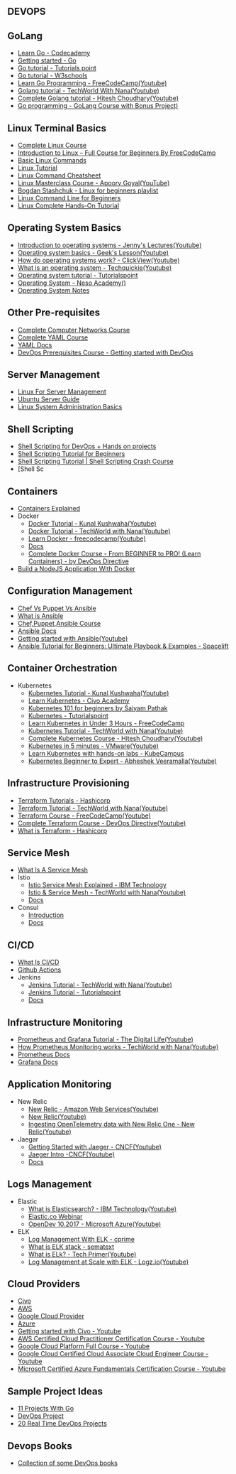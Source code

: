 ## DEVOPS

## GoLang

- [Learn Go - Codecademy](https://www.codecademy.com/learn/learn-go)
- [Getting started - Go](https://go.dev/learn/)
- [Go tutorial - Tutorials point](https://www.tutorialspoint.com/go/index.htm)
- [Go tutorial - W3schools](https://www.w3schools.com/go/)
- [Learn Go Programming - FreeCodeCamp(Youtube)](https://www.youtube.com/watch?v=YS4e4q9oBaU)
- [Golang tutorial - TechWorld With Nana(Youtube)](https://www.youtube.com/watch?v=yyUHQIec83I)
- [Complete Golang tutorial - Hitesh Choudhary(Youtube)](https://www.youtube.com/playlist?list=PLRAV69dS1uWQGDQoBYMZWKjzuhCaOnBpa)
- [Go programming - GoLang Course with Bonus Project)](https://youtu.be/un6ZyFkqFKo)

## Linux Terminal Basics

- [Complete Linux Course](https://www.youtube.com/watch?v=iwolPf6kN-k&feature=youtu.be)
- [Introduction to Linux – Full Course for Beginners By FreeCodeCamp](https://youtu.be/sWbUDq4S6Y8)
- [Basic Linux Commands](https://www.youtube.com/watch?v=J2zquYPJbWY)
- [Linux Tutorial](https://www.youtube.com/watch?v=cBokz0LTizk)
- [Linux Command Cheatsheet](https://www.guru99.com/linux-commands-cheat-sheet.html)
- [Linux Masterclass Course - Apoorv Goyal(YouTube)](https://www.youtube.com/playlist?list=PL2kSRH_DmWVZp_cu6MMPWkgYh7GZVFS6i)
- [Bogdan Stashchuk - Linux for beginners playlist](https://www.youtube.com/playlist?list=PLWkguCWKqN9OrwsklvLC8FB87TbaOQGqY)
- [Linux Command Line for Beginners](https://ubuntu.com/tutorials/command-line-for-beginners)
- [Linux Complete Hands-On Tutorial](https://linuxjourney.com/)

## Operating System Basics

- [Introduction to operating systems - Jenny's Lectures(Youtube)](https://www.youtube.com/watch?v=RozoeWzT7IM)
- [Operating system basics - Geek's Lesson(Youtube)](https://www.youtube.com/watch?v=6-mdtMKfEYM)
- [How do operating systems work? - ClickView(Youtube)](https://www.youtube.com/watch?v=GjNp0bBrjmU)
- [What is an operating system - Techquickie(Youtube)](https://www.youtube.com/watch?v=pVzRTmdd9j0)
- [Operating system tutorial - Tutorialspoint](<https://www.tutorialspoint.com/operating_system/index.htm#:~:text=An%20Operating%20System%20(OS)%20is%20an%20interface%20between%20a%20computer,as%20disk%20drives%20and%20printers.>)
- [Operating System - Neso Academy()](https://youtube.com/playlist?list=PLBlnK6fEyqRiVhbXDGLXDk_OQAeuVcp2O)
- [Operating System Notes](https://github.com/Aniruddha-Tapas/Operating-Systems-Notes)

## Other Pre-requisites

- [Complete Computer Networks Course](https://www.youtube.com/watch?v=IPvYjXCsTg8&list=PL9gnSGHSqcnoqBXdMwUTRod4Gi3eac2Ak&index=4)
- [Complete YAML Course](https://www.youtube.com/watch?v=IA90BTozdow)
- [YAML Docs](https://yaml.org/spec/1.2.2/)
- [DevOps Prerequisites Course - Getting started with DevOps](https://www.youtube.com/watch?v=Wvf0mBNGjXY&t=237s)

## Server Management

- [Linux For Server Management](https://www.youtube.com/watch?v=HsDIz0zKwjs)
- [Ubuntu Server Guide](https://ubuntu.com/server/docs)
- [Linux System Administration Basics](https://www.linode.com/docs/guides/linux-system-administration-basics/)

## Shell Scripting

- [Shell Scripting for DevOps + Hands on projects](https://www.youtube.com/watch?v=zsajhz2_50g&list=PLdpzxOOAlwvIZ7u-gtpX_bozrspUbTQ1S)
- [Shell Scripting Tutorial for Beginners](https://www.youtube.com/watch?v=cQepf9fY6cE&list=PLS1QulWo1RIYmaxcEqw5JhK3b-6rgdWO_)
- [Shell Scripting Tutorial | Shell Scripting Crash Course](https://www.youtube.com/watch?v=GtovwKDemnI&t=1658s)
- [Shell Sc

## Containers

- [Containers Explained](https://www.youtube.com/watch?v=0qotVMX-J5s)
- Docker
  - [ Docker Tutorial - Kunal Kushwaha(Youtube)](https://www.youtube.com/watch?v=17Bl31rlnRM)
  - [Docker Tutorial - TechWorld with Nana(Youtube)](https://www.youtube.com/watch?v=3c-iBn73dDE)
  - [Learn Docker - freecodecamp(Youtube)](https://www.youtube.com/watch?v=9zUHg7xjIqQ)
  - [Docs](https://docs.docker.com/)
  - [Complete Docker Course - From BEGINNER to PRO! (Learn Containers) - by DevOps Directive](https://www.youtube.com/watch?v=RqTEHSBrYFw&t=3615s)
- [Build a NodeJS Application With Docker](https://www.youtube.com/watch?v=PsWeSg38XFY&feature=youtu.be)

## Configuration Management

- [Chef Vs Puppet Vs Ansible](https://www.youtube.com/watch?v=_TVNCTK808I)
- [What is Ansible](https://www.youtube.com/watch?v=wgQ3rHFTM4E)
- [Chef,Puppet,Ansible Course](https://www.youtube.com/watch?v=O1s16cYzC10)
- [Ansible Docs](https://docs.ansible.com/ansible/latest/index.html)
- [Getting started with Ansible(Youtube)](https://www.youtube.com/playlist?list=PLT98CRl2KxKEUHie1m24-wkyHpEsa4Y70)
- [Ansible Tutorial for Beginners: Ultimate Playbook & Examples - Spacelift](https://spacelift.io/blog/ansible-tutorial)

## Container Orchestration

- Kubernetes
  - [Kubernetes Tutorial - Kunal Kushwaha(Youtube)](https://www.youtube.com/watch?v=KVBON1lA9N8)
  - [Learn Kubernetes - Civo Academy](http://civo.io/kunal)
  - [Kubernetes 101 for beginners by Saiyam Pathak](https://www.youtube.com/watch?v=PN3VqbZqmD8&t=7206s)
  - [Kubernetes - Tutorialspoint](https://www.tutorialspoint.com/kubernetes/index.htm)
  - [Learn Kubernetes in Under 3 Hours - FreeCodeCamp](https://www.freecodecamp.org/news/learn-kubernetes-in-under-3-hours-a-detailed-guide-to-orchestrating-containers-114ff420e882/)
  - [Kubernetes Tutorial - TechWorld with Nana(Youtube)](https://www.youtube.com/watch?v=X48VuDVv0do)
  - [Complete Kubernetes Course - Hitesh Choudhary(Youtube)](https://www.youtube.com/watch?v=7XDeI5fyj3w)
  - [Kubernetes in 5 minutes - VMware(Youtube)](https://www.youtube.com/watch?v=PH-2FfFD2PU)
  - [Learn Kubernetes with hands-on labs - KubeCampus](https://kubecampus.io/)
  - [Kubernetes Beginner to Expert - Abheshek Veeramalla(Youtube)](https://youtu.be/JoHUi9KvnOA?si=dJCC7BJJmrm6yZVv)

## Infrastructure Provisioning

- [Terraform Tutorials - Hashicorp](https://learn.hashicorp.com/terraform)
- [Terraform Tutorial - TechWorld with Nana(Youtube)](https://www.youtube.com/watch?v=l5k1ai_GBDE)
- [Terraform Course - FreeCodeCamp(Youtube)](https://www.youtube.com/watch?v=SLB_c_ayRMo)
- [Complete Terraform Course - DevOps Directive(Youtube)](https://www.youtube.com/watch?v=7xngnjfIlK4)
- [What is Terraform - Hashicorp](https://www.terraform.io/intro)

## Service Mesh

- [What Is A Service Mesh](https://www.youtube.com/watch?v=vh1YtWjfcyk)
- Istio
  - [Istio Service Mesh Explained - IBM Technology](https://www.youtube.com/watch?v=6zDrLvpfCK4)
  - [Istio & Service Mesh - TechWorld with Nana(Youtube)](https://www.youtube.com/watch?v=16fgzklcF7Y)
  - [Docs](https://istio.io/latest/docs/setup/getting-started/)
- Consul
  - [Introduction](https://www.youtube.com/watch?v=UHLr8UsHuDA)
  - [Docs](https://www.consul.io/docs)

## CI/CD

- [What Is CI/CD](https://www.youtube.com/watch?v=62N8UiWUdQo&list=PL9gnSGHSqcnoqBXdMwUTRod4Gi3eac2Ak&index=21)
- [Github Actions](https://www.youtube.com/watch?v=R8_veQiYBjI)
- Jenkins
  - [Jenkins Tutorial - TechWorld with Nana(Youtube)](https://www.youtube.com/watch?v=7KCS70sCoK0)
  - [Jenkins Tutorial - Tutorialspoint](https://www.tutorialspoint.com/jenkins/index.htm)
  - [Docs](https://www.jenkins.io/doc/tutorials/)

## Infrastructure Monitoring

- [Prometheus and Grafana Tutorial - The Digital Life(Youtube)](https://www.youtube.com/watch?v=9TJx7QTrTyo)
- [How Prometheus Monitoring works - TechWorld with Nana(Youtube)](https://www.youtube.com/watch?v=h4Sl21AKiDg)
- [Prometheus Docs](https://prometheus.io/docs/introduction/overview/)
- [Grafana Docs](https://grafana.com/docs/grafana/latest/getting-started/get-started-grafana-prometheus/)

## Application Monitoring

- New Relic
  - [New Relic - Amazon Web Services(Youtube)](https://www.youtube.com/watch?v=aU6A-45c7Vs)
  - [New Relic(Youtube)](https://www.youtube.com/c/NewRelicInc)
  - [Ingesting OpenTelemetry data with New Relic One - New Relic(Youtube)](https://www.youtube.com/watch?v=YHyopdCfxsQ)
- Jaegar
  - [Getting Started with Jaeger - CNCF(Youtube)](https://www.youtube.com/watch?v=aMZoUIG-mgY)
  - [Jaeger Intro -CNCF(Youtube)](https://www.youtube.com/watch?v=UNqilb9_zwY)
  - [Docs](https://www.jaegertracing.io/docs/1.36/getting-started/)

## Logs Management

- Elastic
  - [What is Elasticsearch? - IBM Technology(Youtube)](https://www.youtube.com/watch?v=ZP0NmfyfsoM)
  - [Elastic.co Webinar](https://www.elastic.co/observability/log-monitoring)
  - [OpenDev 10.2017 - Microsoft Azure(Youtube)](https://www.youtube.com/watch?v=tOqWX9JWEYc)
- ELK
  - [Log Management With ELK - cprime](https://www.cprime.com/resources/blog/log-management-elk-and-why-you-should-care/)
  - [What is ELK stack - sematext](https://sematext.com/guides/elk-stack/)
  - [What is ELk? - Tech Primer(Youtube)](https://www.youtube.com/watch?v=4X0WLg05ASw)
  - [Log Management at Scale with ELK - Logz.io(Youtube)](https://www.youtube.com/watch?v=MuPhf6uL-kE)

## Cloud Providers

- [Civo](https://www.civo.com/docs)
- [AWS](https://docs.aws.amazon.com/)
- [Google Cloud Provider](https://cloud.google.com/docs)
- [Azure](https://docs.microsoft.com/en-us/azure/?product=popular)
- [Getting started with Civo - Youtube](https://www.youtube.com/watch?v=mHtCkmshfks)
- [AWS Certified Cloud Practitioner Certification Course - Youtube](https://www.youtube.com/watch?v=SOTamWNgDKc)
- [Google Cloud Platform Full Course - Youtube](https://www.youtube.com/watch?v=pTm0iI3_pIQ)
- [Google Cloud Certified Cloud Associate Cloud Engineer Course - Youtube](https://www.youtube.com/watch?v=jpno8FSqpc8)
- [Microsoft Certified Azure Fundamentals Certification Course - Youtube](https://www.youtube.com/watch?v=NKEFWyqJ5XA)

## Sample Project Ideas

- [11 Projects With Go](https://www.youtube.com/watch?v=jFfo23yIWac)
- [DevOps Project](https://www.youtube.com/playlist?list=PLxzKY3wu0_FJdJd3IKdiM4Om1hGo2Hsdt)
- [20 Real Time DevOps Projects](https://youtube.com/playlist?list=PLkWRCY_kK0Gh1NTvgHUE0naF4-mOURp7e)

## Devops Books

- [Collection of some DevOps books](https://github.com/rohitg00/DevOps_Books)

